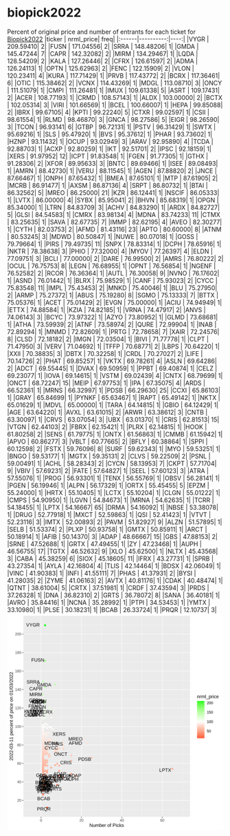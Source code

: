# biopick2022
Percent of original price and number of entrants for each ticket for [Biopick2022](https://twitter.com/hashtag/Biopick2022)
|ticker | nrml_price| freq|
|:------|----------:|----:|
|VYGR   |  209.59410|    2|
|FUSN   |  171.04556|    2|
|SRRA   |  148.48206|    1|
|GMDA   |  145.47244|    7|
|CAPR   |  142.32082|    2|
|MIRM   |  134.29467|    1|
|LQDA   |  128.54209|    2|
|KALA   |  127.26446|    2|
|CFRX   |  126.61597|    2|
|ADMA   |  126.24113|    1|
|OPTN   |  125.62963|    2|
|FENC   |  122.15909|    2|
|VLON   |  120.23411|    4|
|KURA   |  117.71429|    1|
|PRVB   |  117.43772|    2|
|BCRX   |  117.36461|    6|
|OTIC   |  115.38462|    2|
|VCNX   |  114.43269|    1|
|MDGL   |  113.08710|    3|
|ONCY   |  111.51079|    1|
|CMPI   |  111.26481|    1|
|IMUX   |  109.61338|    5|
|ASRT   |  109.17431|    2|
|ACER   |  108.77193|    1|
|CRMD   |  108.57143|    1|
|ALDX   |  103.00000|    2|
|BCTX   |  102.05314|    3|
|VIRI   |  101.66569|    1|
|BCEL   |  100.66007|    1|
|HEPA   |   99.85088|    2|
|IBRX   |   99.67105|    4|
|KPTI   |   99.22240|    5|
|CTXR   |   99.02597|    1|
|CSII   |   98.61554|    1|
|RLMD   |   98.46870|    3|
|GNCA   |   98.27586|    5|
|EIGR   |   98.26590|    3|
|TCON   |   96.93141|    6|
|GTBP   |   96.72131|    1|
|PSTV   |   96.31429|    1|
|SWTX   |   95.69216|    1|
|SLS    |   95.47920|    1|
|BVS    |   95.37612|    1|
|PHAR   |   93.73602|    1|
|HZNP   |   93.11432|    1|
|OCUP   |   93.02949|    3|
|ARAV   |   92.95890|    4|
|TCDA   |   92.88703|    1|
|ACXP   |   92.80259|    1|
|IKT    |   92.51701|    2|
|IPSC   |   92.18159|    1|
|XERS   |   91.97952|   12|
|ICPT   |   91.83548|    1|
|FGEN   |   91.77305|    1|
|GTHX   |   91.28306|    2|
|XFOR   |   89.95633|    3|
|BNTC   |   89.69466|    1|
|ISEE   |   89.08493|    1|
|AMRN   |   88.42730|    1|
|VERU   |   88.11545|    1|
|AGEN   |   87.88820|    2|
|JNCE   |   87.66467|    1|
|ONPH   |   87.65432|    1|
|BMEA   |   87.65101|    1|
|MTP    |   87.61905|    2|
|MCRB   |   86.91477|    1|
|AXSM   |   86.87136|    4|
|SRPT   |   86.80732|    1|
|BTAI   |   86.32562|    5|
|MREO   |   86.25000|   21|
|KZR    |   86.12441|    1|
|NSCIF  |   86.05333|    1|
|LVTX   |   86.00000|    4|
|SYBX   |   85.95041|    2|
|BHVN   |   85.68319|    1|
|OPGN   |   85.34000|    1|
|LTRN   |   84.83709|    3|
|ACHV   |   84.83290|    1|
|ARDX   |   84.82727|    5|
|GLSI   |   84.54583|    1|
|CMRX   |   83.98134|    4|
|MDNA   |   83.74233|   11|
|CTMX   |   83.25635|    1|
|SAVA   |   82.67735|    7|
|IMMP   |   82.62195|    4|
|AVEO   |   82.30277|    1|
|CYTH   |   82.03753|    2|
|AFMD   |   81.43116|   23|
|APTO   |   80.60000|    8|
|ATNM   |   80.53245|    3|
|MDWD   |   80.50847|    1|
|NUWE   |   80.07018|    1|
|GOSS   |   79.79664|    1|
|PIRS   |   79.49735|   11|
|SNPX   |   78.83314|    1|
|DCPH   |   78.65916|    1|
|NKTR   |   78.38638|    3|
|PHIO   |   77.32000|    4|
|MYOV   |   77.26397|    4|
|ELDN   |   77.09751|    3|
|BCLI   |   77.00000|    2|
|DARE   |   76.99500|    2|
|AMRS   |   76.80222|    2|
|OCUL   |   76.75753|    8|
|LEGN   |   76.68955|    1|
|OPNT   |   76.56854|    1|
|NGENF  |   76.52582|    2|
|RCOR   |   76.36364|    1|
|AUTL   |   76.30058|    9|
|NVNO   |   76.17602|    1|
|ASND   |   76.01442|    1|
|BLRX   |   75.98529|    1|
|CANF   |   75.93023|    2|
|CYCC   |   75.83548|   11|
|IMPL   |   75.43453|    2|
|MNKD   |   75.40046|    1|
|BLU    |   75.27950|    2|
|ARMP   |   75.27372|    1|
|ABUS   |   75.19280|    8|
|SGMO   |   75.13333|    7|
|BTTX   |   75.05376|    1|
|ACET   |   75.01429|    2|
|EVGN   |   75.00000|    1|
|ACIU   |   74.94949|    1|
|ETTX   |   74.88584|    1|
|KZIA   |   74.82185|    1|
|VRNA   |   74.47917|    2|
|ANVS   |   74.06143|    3|
|BCYC   |   73.97322|    1|
|AZYO   |   73.80952|    1|
|GLMD   |   73.68681|    1|
|ATHA   |   73.59939|    2|
|ATNF   |   73.58974|    2|
|QURE   |   72.99904|    1|
|INAB   |   72.89294|    1|
|MNMD   |   72.82609|    1|
|PRTG   |   72.78658|    7|
|XAIR   |   72.24576|    8|
|CLSD   |   72.18182|    2|
|IMGN   |   72.03504|    1|
|BIVI   |   71.77778|    1|
|CLPT   |   71.47950|    3|
|VERV   |   71.04692|    1|
|TFFP   |   70.68771|    2|
|LBPS   |   70.64220|    1|
|XXII   |   70.38835|    3|
|DBTX   |   70.32258|    1|
|CRDL   |   70.27027|    2|
|LIFE   |   70.14726|    2|
|PHAT   |   69.85257|    1|
|VKTX   |   69.78261|    4|
|ASLN   |   69.64286|    2|
|ADCT   |   69.55445|    1|
|DVAX   |   69.50959|    1|
|PPBT   |   69.40874|    1|
|CELZ   |   69.23077|    1|
|IOVA   |   69.14615|    1|
|VSTM   |   69.02439|    4|
|CNTX   |   68.79699|    1|
|ONCT   |   68.72247|   15|
|MEIP   |   67.97753|    1|
|IPA    |   67.35075|    4|
|ARDS   |   66.52361|    1|
|MRNS   |   66.32997|    1|
|PDSB   |   66.29630|   25|
|CCXI   |   65.86103|    1|
|GRAY   |   65.84699|    1|
|PYNKF  |   65.63467|    1|
|RAPT   |   65.49142|    1|
|NKTX   |   65.01629|    1|
|MDVL   |   65.00000|    1|
|TARA   |   64.14815|    1|
|GBIO   |   64.12429|    1|
|AGE    |   63.64220|    1|
|AVXL   |   63.61015|    2|
|ARWR   |   63.38612|    3|
|CNTB   |   63.30097|    1|
|CRVS   |   63.07054|    3|
|UBX    |   63.01370|    1|
|CRIS   |   62.81513|   15|
|VTGN   |   62.44103|    2|
|FBRX   |   62.15421|    1|
|PLRX   |   62.14815|    1|
|HOOK   |   61.80258|    2|
|SENS   |   61.79775|    1|
|ONTX   |   61.56863|    1|
|CMMB   |   61.15942|    1|
|APVO   |   60.86277|    3|
|VBLT   |   60.77665|    2|
|BFLY   |   60.38864|    1|
|SPPI   |   60.12598|    2|
|FSTX   |   59.76096|    8|
|SURF   |   59.62343|    1|
|MYO    |   59.53251|    1|
|BNGO   |   59.53177|    1|
|MGTX   |   59.35131|    2|
|CLVS   |   59.22509|    2|
|PSNL   |   59.00491|    1|
|ACHL   |   58.28343|    2|
|CYCN   |   58.13953|    7|
|CKPT   |   57.71704|    9|
|VBIV   |   57.69231|    2|
|FATE   |   57.64827|    1|
|SEEL   |   57.60123|    3|
|ATRA   |   57.55076|    1|
|PROG   |   56.93301|    1|
|TENX   |   56.55769|    1|
|OBSV   |   56.28141|    1|
|PGEN   |   56.19946|    1|
|ALPN   |   56.17329|    1|
|ORTX   |   55.45455|    5|
|EPZM   |   55.24000|    1|
|HRTX   |   55.10405|    1|
|LCTX   |   55.10204|    1|
|CLGN   |   55.01222|    1|
|CMPS   |   54.90950|    1|
|LGVN   |   54.84673|    1|
|MRNA   |   54.62635|    1|
|TCRR   |   54.18455|    1|
|LPTX   |   54.16667|   65|
|DRMA   |   54.16092|    1|
|NBSE   |   53.38078|    1|
|DRUG   |   52.77918|    1|
|MXCT   |   52.59863|    1|
|QSI    |   52.41423|    1|
|VTVT   |   52.23116|    3|
|IMTX   |   52.00893|    2|
|PAVM   |   51.82927|    9|
|ALZN   |   51.57895|    1|
|SELB   |   51.53374|    2|
|PLXP   |   50.93758|    1|
|GMTX   |   50.85911|    1|
|ARCT   |   50.18914|    1|
|AFIB   |   50.14370|    3|
|ADAP   |   48.66667|   15|
|GBS    |   47.88153|    2|
|SRNE   |   47.52688|    1|
|GRTX   |   47.49455|    1|
|ZY     |   47.23468|    1|
|AUPH   |   46.56755|   17|
|TGTX   |   46.52632|    9|
|XLO    |   45.62500|    1|
|NLTX   |   45.43568|    3|
|CABA   |   45.38259|    6|
|SIOX   |   45.18605|   11|
|IFRX   |   43.27731|    1|
|SPRB   |   43.27354|    1|
|AYLA   |   42.16804|    4|
|TLIS   |   42.14464|    1|
|BDSX   |   42.06049|    1|
|VINC   |   41.90383|    1|
|INFI   |   41.55111|    7|
|PHAS   |   41.37931|    2|
|BYSI   |   41.28035|    2|
|ZYME   |   41.06163|    2|
|AVTX   |   40.81176|    1|
|CDAK   |   40.48474|    1|
|QTNT   |   38.61004|    5|
|CRTX   |   37.51981|    1|
|CRDF   |   37.43594|    3|
|PRDS   |   37.26328|    1|
|DNA    |   36.82310|    2|
|GRTS   |   36.78072|    8|
|SANA   |   36.40181|    1|
|AVRO   |   35.84416|    1|
|NCNA   |   35.28992|    1|
|PTPI   |   34.53453|    1|
|YMTX   |   33.10980|    1|
|PLSE   |   30.18231|    1|
|BCAB   |   26.33724|    1|
|PRQR   |   12.10737|    3|
![retvspicks](biopicks.png?raw=true)
